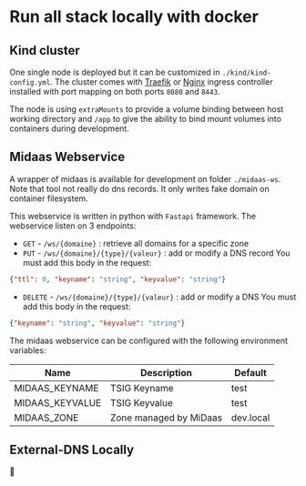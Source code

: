 # Run all stack locally with docker

## Kind cluster

One single node is deployed but it can be customized in `./kind/kind-config.yml`. The cluster comes with [Traefik](https://doc.traefik.io/traefik/providers/kubernetes-ingress/) or [Nginx](https://kind.sigs.k8s.io/docs/user/ingress/#ingress-nginx) ingress controller installed with port mapping on both ports `8080` and `8443`.

The node is using `extraMounts` to provide a volume binding between host working directory and `/app` to give the ability to bind mount volumes into containers during development.


## Midaas Webservice 

A wrapper of midaas is available for development on folder `./midaas-ws`. Note that tool not really do dns records. It only writes fake domain on container filesystem. 

This webservice is written in python with `Fastapi` framework. The webservice listen on 3 endpoints:
- `GET` - `/ws/{domaine}` : retrieve all domains for a specific zone
- `PUT` - `/ws/{domaine}/{type}/{valeur}` : add or modify a DNS record
You must add this body in the request: 
```json
{"ttl": 0, "keyname": "string", "keyvalue": "string"}
```
- `DELETE` - `/ws/{domaine}/{type}/{valeur}` : add or modify a DNS
You must add this body in the request:  
```json
{"keyname": "string", "keyvalue": "string"}
```

The midaas webservice can be configured with the following environment variables:

| Name            | Description            | Default   |
| --------------- | ---------------------- | --------- |
| MIDAAS_KEYNAME  | TSIG Keyname           | test      |
| MIDAAS_KEYVALUE | TSIG Keyvalue          | test      |
| MIDAAS_ZONE     | Zone managed by MiDaas | dev.local |


## External-DNS Locally

:construction: